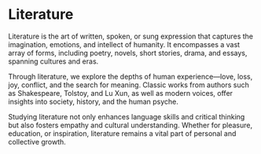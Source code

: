# Literature

Literature is the art of written, spoken, or sung expression that captures the imagination, emotions, and intellect of humanity. It encompasses a vast array of forms, including poetry, novels, short stories, drama, and essays, spanning cultures and eras.

Through literature, we explore the depths of human experience—love, loss, joy, conflict, and the search for meaning. Classic works from authors such as Shakespeare, Tolstoy, and Lu Xun, as well as modern voices, offer insights into society, history, and the human psyche.

Studying literature not only enhances language skills and critical thinking but also fosters empathy and cultural understanding. Whether for pleasure, education, or inspiration, literature remains a vital part of personal and collective growth.
